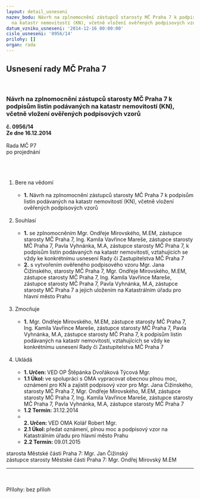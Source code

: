 ```yaml
---
layout: detail_usneseni
nazev_bodu: Návrh na zplnomocnění zástupců starosty MČ Praha 7 k podpisům listin podávaných
  na katastr nemovitostí (KN), včetně vložení ověřených podpisových vzorů
datum_vzniku_usneseni: '2014-12-16 00:00:00'
cislo_usneseni: '0956/14'
prilohy: []
organ: rada
---
```

<div id="ucUsn_pList" class="usn">
	<span><h2>Usnesení rady MČ Praha 7 </h2>
<br></span><div class="standBody">
<span><h3>Návrh na zplnomocnění zástupců starosty MČ Praha 7 k podpisům listin podávaných na katastr nemovitostí (KN), včetně vložení ověřených podpisových vzorů</h3></span><div class="center">
		<strong>č. 0956/14</strong><br>
	</div>
<div class="center">
		<strong>Ze dne 16.12.2014</strong><br><br>
	</div>Rada MČ P7<br>po projednání<br><br><br><ol>
<br><li>Bere na vědomí<br><ul>
<br><li>
<strong>1.</strong> Návrh na zplnomocnění zástupců starosty MČ Praha 7 k podpisům listin podávaných na katastr nemovitostí (KN), včetně vložení ověřených podpisových vzorů</li>
</ul>
<br>
</li>
<li>Souhlasí<br><ul>
<br><li>
<strong>1.</strong> se zplnomocněním Mgr. Ondřeje Mirovského, M.EM, zástupce starosty MČ Praha 7, Ing. Kamila Vavřince Mareše, zástupce starosty MČ Praha 7, Pavla Vyhnánka, M.A, zástupce starosty MČ Praha 7, k podpisům listin podávaných na katastr nemovitostí, vztahujících se vždy ke konkrétnímu usnesení Rady či Zastupitelstva MČ Praha 7<br>
</li>
<li>
<strong>2.</strong> s vytvořením ověřeného podpisového vzoru Mgr. Jana Čižinského, starosty MČ Praha 7, Mgr. Ondřeje Mirovského, M.EM, zástupce starosty MČ Praha 7, Ing. Kamila Vavřince Mareše, zástupce starosty MČ Praha 7, Pavla Vyhnánka, M.A, zástupce starosty MČ Praha 7 a jejich uložením na Katastrálním úřadu pro hlavní město Prahu</li>
</ul>
<br>
</li>
<li>Zmocňuje<br><ul>
<br><li>
<strong>1.</strong> Mgr. Ondřeje Mirovského, M.EM, zástupce starosty MČ Praha 7, Ing. Kamila Vavřince Mareše, zástupce starosty MČ Praha 7, Pavla Vyhnánka, M.A, zástupce starosty MČ Praha 7, k podpisům listin podávaných na katastr nemovitostí, vztahujících se vždy ke konkrétnímu usnesení Rady či Zastupitelstva MČ Praha 7 </li>
</ul>
<br>
</li>
<li>Ukládá<br><ul>
<br><li>
<strong>1. Určen: </strong>VED OP Štěpánka Dvořáková Týcová Mgr.<br>
</li>
<li>
<strong>1.1 Úkol: </strong>ve spolupráci s OMA vypracovat obecnou plnou moc, oznámení pro KN a zajistit podpisový vzor pro Mgr. Jana Čižinského, starosty MČ Praha 7, Mgr. Ondřeje Mirovského, M.EM, zástupce starosty MČ Praha 7, Ing. Kamila Vavřince Mareše, zástupce starosty MČ Praha 7, Pavla Vyhnánka, M.A, zástupce starosty MČ Praha 7<br>
</li>
<li>
<strong>1.2 Termín: </strong>31.12.2014<br>
</li>
<li>
<strong><br>2. Určen: </strong>VED OMA Kolář Robert Mgr.<br>
</li>
<li>
<strong>2.1 Úkol: </strong>předat oznámení, plnou moc a podpisový vzor na Katastrálním úřadu pro hlavní město Prahu<br>
</li>
<li>
<strong>2.2 Termín: </strong>09.01.2015</li>
</ul>
</li>
</ol>starosta Městské části Praha 7: Mgr. Jan Čižinský<br>zástupce starosty Městské části Praha 7: Mgr. Ondřej Mirovský M.EM <br><hr>
<br><br>Přílohy: bez příloh</div>
</div>